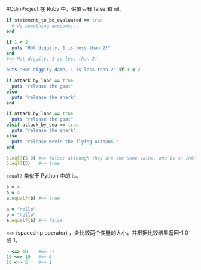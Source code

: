 #OdinProject 
在 Ruby 中，假值只有 false 和 nil。

```ruby
if statement_to_be_evaluated == true
  # do something awesome...
end

if 1 < 2
  puts "Hot diggity, 1 is less than 2!"
end
#=> Hot diggity, 1 is less than 2!
```

```ruby 
puts "Hot diggity damn, 1 is less than 2" if 1 < 2
```

```ruby 
if attack_by_land == true
  puts "release the goat"
else
  puts "release the shark"
end
```

```ruby 
if attack_by_land == true
  puts "release the goat"
elsif attack_by_sea == true
  puts "release the shark"
else
  puts "release Kevin the flying octopus "
end
```

```ruby
5.eql?(5.0) #=> false; although they are the same value, one is an integer and the other is a float
5.eql?(5)   #=> true 
```

`equal?` 类似于 Python 中的 is。
```ruby
a = 4
b = 4
a.equal?(b) #=> true 

a = "hello"
b = "hello"
a.equal?(b) #=> false
```

`<=>` (spaceship operator) ，会比较两个变量的大小，并根据比较结果返回-1 0 或 1。
```ruby 
5 <=> 10    #=> -1
10 <=> 10   #=> 0
10 <=> 5    #=> 1
```